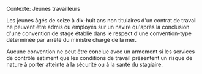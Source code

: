 Contexte: Jeunes travailleurs

Les jeunes âgés de seize à dix-huit ans non titulaires d'un contrat de travail ne peuvent être admis ou employés sur un navire qu'après la conclusion d'une convention de stage établie dans le respect d'une convention-type déterminée par arrêté du ministre chargé de la mer.

Aucune convention ne peut être conclue avec un armement si les services de contrôle estiment que les conditions de travail présentent un risque de nature à porter atteinte à la sécurité ou à la santé du stagiaire.